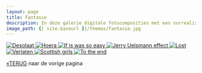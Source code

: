 ```yaml
---
layout: page
title: Fantasie
description: In deze galerie digitale fotocomposities met een surrealistische betekenis. In this gallery digital composites with surrealistic content. Photoshop composities / composites. 
image_path: {{ site.baseurl }}/themas/fantasie.jpg
---
```


<section class="gallery-container">
 
  <a href="../fantasie/image-1.jpg"  data-lightbox="fantasie" data-title="Desolaat">
    <img src="../fantasie/thumb-1.jpg" alt="Desolaat">
  </a>
   <a href="../fantasie/image-2.jpg"  data-lightbox="fantasie" data-title="Hoera">
    <img src="../fantasie/thumb-2.jpg" alt="Hoera">
  </a>
   <a href="../fantasie/image-3.jpg"  data-lightbox="fantasie" data-title="If is was so easy">
    <img src="../fantasie/thumb-3.jpg" alt="If is was so easy">
  </a>
   <a href="../fantasie/image-4.jpg" data-lightbox="fantasie" data-title="Jerry Uelsmann effect">
    <img src="../fantasie/thumb-4.jpg" alt="Jerry Uelsmann effect">
    </a>
     <a href="../fantasie/image-5.jpg"  data-lightbox="fantasie" data-title="Lost">
    <img src="../fantasie/thumb-5.jpg" alt="Lost">
  </a>
   <a href="../fantasie/image-6.jpg"  data-lightbox="fantasie" data-title="Verlaten">
    <img src="../fantasie/thumb-6.jpg" alt="Verlaten">
  </a>
   <a href="../fantasie/image-7.jpg"  data-lightbox="fantasie" data-title="Scottish girls">
    <img src="../fantasie/thumb-7.jpg" alt="Scottish girls">
  </a>
   <a href="../fantasie/image-8.jpg" data-lightbox="fantasie" data-title="To the end">
    <img src="../fantasie/thumb-8.jpg" alt="To the end">
    </a>
 
</section>



[&laquo;TERUG](/portfolio/) naar de vorige pagina
